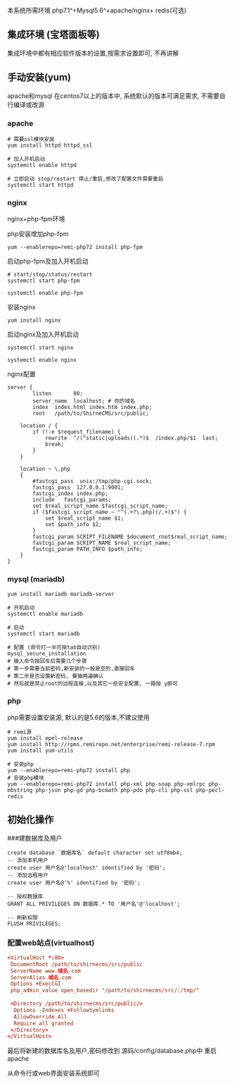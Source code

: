 本系统所需环境 php7.1^+Mysql5.6^+apache/nginx+ redis(可选)
## 集成环境 (宝塔面板等)
集成环境中都有相应软件版本的设置,按需求设置即可, 不再讲解

## 手动安装(yum)
apache和mysql 在centos7以上的版本中, 系统默认的版本可满足需求, 不需要自行编译或改源

### apache
```
# 需要ssl模块安装
yum install httpd httpd_ssl

# 加入开机启动
systemctl enable httpd

# 立即启动 stop/restart 停止/重启,修改了配置文件需要重启
systemctl start httpd
```

### nginx
nginx+php-fpm环境

php安装增加php-fpm
```
yum --enablerepo=remi-php72 install php-fpm
```

启动php-fpm及加入开机启动
```
# start/stop/status/restart
systemctl start php-fpm

systemctl enable php-fpm
```

安装nginx
```
yum install nginx
```

启动nginx及加入开机启动
```
systemctl start nginx

systemctl enable nginx
```

nginx配置
```
server {
        listen       80;
        server_name  localhost; # 你的域名
        index  index.html index.htm index.php;
	    root   /path/to/ShirneCMS/src/public;

    location / {
        if (!-e $request_filename) {
            rewrite  ^/(^static|uploads)(.*)$  /index.php/$1  last;
            break;
        }
    }

    location ~ \.php
    {
        #fastcgi_pass  unix:/tmp/php-cgi.sock;
        fastcgi_pass  127.0.0.1:9001;
        fastcgi_index index.php;
        include   fastcgi_params;
        set $real_script_name $fastcgi_script_name;
        if ($fastcgi_script_name ~ "^(.+?\.php)(/.+)$") {
            set $real_script_name $1;
            set $path_info $2;
        }
        fastcgi_param SCRIPT_FILENAME $document_root$real_script_name;
        fastcgi_param SCRIPT_NAME $real_script_name;
        fastcgi_param PATH_INFO $path_info;
    }
}
```

### mysql (mariadb)
```
yum install mariadb mariadb-server

# 开机启动
systemctl enable mariadb

# 启动
systemctl start mariadb

# 配置 (命令打一半可按tab自动识别)
mysql_secure_installation
# 输入命令按回车后需要几个步骤
# 第一步需要当前密码,新安装的一般是空的,直接回车
# 第二步是否设置新密码, 要输两遍确认
# 然后就是禁止root的远程连接,以及其它一些安全配置, 一路按 y即可
```

### php
php需要设置安装源, 默认的是5.6的版本,不建议使用
```
# remi源
yum install epel-release
yum install http://rpms.remirepo.net/enterprise/remi-release-7.rpm
yum install yum-utils

# 安装php
yum --enablerepo=remi-php72 install php
# 安装php模块
yum --enablerepo=remi-php72 install php-xml php-soap php-xmlrpc php-mbstring php-json php-gd php-bcmath php-pdo php-cli php-ssl php-pecl-redis
```

## 初始化操作
###建数据库及用户
```mysql
create database `数据库名` default character set utf8mb4;
-- 添加本机用户
create user 用户名@'localhost' identified by '密码';
-- 添加远程用户
create user 用户名@'%' identified by '密码';

-- 授权数据库
GRANT ALL PRIVILEGES ON 数据库.* TO '用户名'@'localhost';

-- 刷新权限
FLUSH PRIVILEGES;
```

### 配置web站点(virtualhost)
```conf
<VirtualHost *:80>
 DocumentRoot /path/to/shirnecms/src/public
 ServerName www.域名.com
 ServerAlias 域名.com
 Options +ExecCGI
 php_admin_value open_basedir "/path/to/shirnecms/src/:/tmp/"
 
 <Directory /path/to/shirnecms/src/public/>
  Options -Indexes +FollowSymlinks  
  AllowOverride All  
  Require all granted  
 </Directory>
</VirtualHost>
```

最后将新建的数据库名及用户,密码修改到 源码/config/database.php中
重启apache

从命令行或web界面安装系统即可